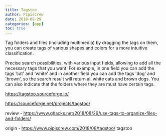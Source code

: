 ```yaml
---
title: Tagstoo
author: PipisCrew
date: 2018-08-29
categories: [app]
toc: true
---
```


Tag folders and files (including multimedia) by dragging the tags on them, you can create tags of various shapes and colors for a more intuitive classification.

Precise search possibilities, with various input fields, allowing to add all the necessary tags that you want. For example, in one field you can add the tags ‘cat' and 'white' and in another field you can add the tags 'dog' and 'brown', so the search result will return all white cats and brown dogs. You can also indicate that the folders where they are must have certain tags.

https://tagstoo.sourceforge.io/

https://sourceforge.net/projects/tagstoo/

review - https://www.ghacks.net/2018/08/29/use-tags-to-organize-files-and-folders/

origin - https://www.pipiscrew.com/2018/08/tagstoo/ tagstoo